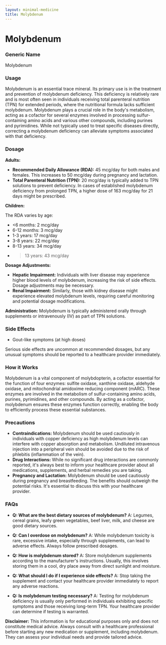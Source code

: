 ```yaml
---
layout: minimal-medicine
title: Molybdenum
---
```


# Molybdenum
### Generic Name
Molybdenum

### Usage
Molybdenum is an essential trace mineral.  Its primary use is in the treatment and prevention of molybdenum deficiency. This deficiency is relatively rare and is most often seen in individuals receiving total parenteral nutrition (TPN) for extended periods, where the nutritional formula lacks sufficient molybdenum.  Molybdenum plays a crucial role in the body's metabolism, acting as a cofactor for several enzymes involved in processing sulfur-containing amino acids and various other compounds, including purines and pyrimidines.  While not typically used to treat specific diseases directly, correcting a molybdenum deficiency can alleviate symptoms associated with that deficiency.

### Dosage

**Adults:**

* **Recommended Daily Allowance (RDA):** 45 mcg/day for both males and females.  This increases to 50 mcg/day during pregnancy and lactation.
* **Total Parenteral Nutrition (TPN):**  20 mcg/day is typically added to TPN solutions to prevent deficiency. In cases of established molybdenum deficiency from prolonged TPN, a higher dose of 163 mcg/day for 21 days might be prescribed.

**Children:**

The RDA varies by age:

* <6 months: 2 mcg/day
* 6-12 months: 3 mcg/day
* 1-3 years: 17 mcg/day
* 3-8 years: 22 mcg/day
* 8-13 years: 34 mcg/day
* >13 years: 43 mcg/day


**Dosage Adjustments:**

* **Hepatic Impairment:**  Individuals with liver disease may experience higher blood levels of molybdenum, increasing the risk of side effects. Dosage adjustments may be necessary.
* **Renal Impairment:**  Similarly, those with kidney disease might experience elevated molybdenum levels, requiring careful monitoring and potential dosage modifications.

**Administration:**  Molybdenum is typically administered orally through supplements or intravenously (IV) as part of TPN solutions.


### Side Effects

* Gout-like symptoms (at high doses)

Serious side effects are uncommon at recommended dosages, but any unusual symptoms should be reported to a healthcare provider immediately.


### How it Works

Molybdenum is a vital component of molybdopterin, a cofactor essential for the function of four enzymes: sulfite oxidase, xanthine oxidase, aldehyde oxidase, and mitochondrial amidoxime reducing component (mARC). These enzymes are involved in the metabolism of sulfur-containing amino acids, purines, pyrimidines, and other compounds.  By acting as a cofactor, molybdenum ensures these enzymes function correctly, enabling the body to efficiently process these essential substances.


### Precautions

* **Contraindications:** Molybdenum should be used cautiously in individuals with copper deficiency as high molybdenum levels can interfere with copper absorption and metabolism.  Undiluted intravenous injection into a peripheral vein should be avoided due to the risk of phlebitis (inflammation of the vein).
* **Drug Interactions:**  While no significant drug interactions are commonly reported, it's always best to inform your healthcare provider about all medications, supplements, and herbal remedies you are taking.
* **Pregnancy and Lactation:**  Molybdenum should be used cautiously during pregnancy and breastfeeding.  The benefits should outweigh the potential risks. It's essential to discuss this with your healthcare provider.


### FAQs

* **Q: What are the best dietary sources of molybdenum?**  A: Legumes, cereal grains, leafy green vegetables, beef liver, milk, and cheese are good dietary sources.

* **Q: Can I overdose on molybdenum?** A: While molybdenum toxicity is rare, excessive intake, especially through supplements, can lead to adverse effects. Always follow prescribed dosages.

* **Q: How is molybdenum stored?** A: Store molybdenum supplements according to the manufacturer's instructions. Usually, this involves storing them in a cool, dry place away from direct sunlight and moisture.

* **Q: What should I do if I experience side effects?** A: Stop taking the supplement and contact your healthcare provider immediately to report any adverse reactions.

* **Q:  Is molybdenum testing necessary?** A:  Testing for molybdenum deficiency is usually only performed in individuals exhibiting specific symptoms and those receiving long-term TPN.  Your healthcare provider can determine if testing is warranted.


**Disclaimer:**  This information is for educational purposes only and does not constitute medical advice. Always consult with a healthcare professional before starting any new medication or supplement, including molybdenum.  They can assess your individual needs and provide tailored advice.
